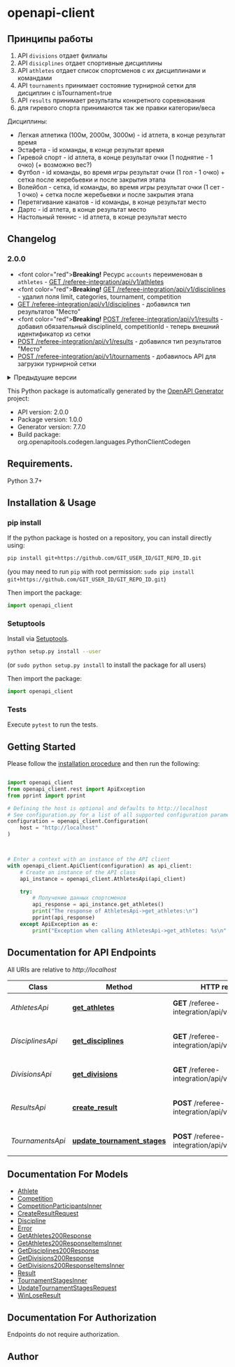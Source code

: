 # openapi-client

## Принципы работы

1) API `divisions` отдает филиалы
2) API `disicplines` отдает спортивные дисциплины
3) API `athletes` отдает список спортсменов с их дисциплинами и командами
4) API `tournaments` принимает состояние турнирной сетки для дисциплин с isTournament=true
5) API `results` принимает результаты конкретного соревнования
6) для гиревого спорта принимаются так же правки категории/веса

Дисциплины:
* Легкая атлетика (100м, 2000м, 3000м) - id атлета, в конце результат время
* Эстафета - id команды, в конце результат время
* Гиревой спорт - id атлета, в конце результат очки (1 поднятие - 1 очко) (+ возможно вес?)
* Футбол - id команды, во время игры результат очки (1 гол - 1 очко) + сетка после жеребьевки и после закрытия этапа
* Волейбол - сетка, id команды, во время игры результат очки (1 сет - 1 очко) + сетка после жеребьевки и после закрытия этапа
* Перетягивание канатов - id команды, в конце результат место
* Дартс - id атлета, в конце результат место
* Настольный теннис - id атлета, в конце результат место

## Changelog

### 2.0.0

* <font color=\"red\">**Breaking!**</font> Ресурс `accounts` переименован в `athletes` - [GET /referee-integration/api/v1/athletes](#operations-athletes-getAthletes)
* <font color=\"red\">**Breaking!**</font> [GET /referee-integration/api/v1/disciplines](#operations-disciplines-getDisciplines) - удалил поля limit, categories, tournament, competition
* [GET /referee-integration/api/v1/disciplines](#operations-disciplines-getDisciplines) - добавился тип результатов \"Место\"
* <font color=\"red\">**Breaking!**</font> [POST /referee-integration/api/v1/results](#operations-results-createResult) - добавил обязательный disciplineId, competitionId - теперь внешний идентификатор из сетки
* [POST /referee-integration/api/v1/results](#operations-results-createResult) - добавился тип результатов \"Место\"
* [POST /referee-integration/api/v1/tournaments](#operations-tournaments-updateTournamentStages) - добавилось API для загрузки турнирной сетки

<details>

<summary>Предыдущие версии</summary>

### 1.0.0

* Добавлен ресурс API divisions
* Добавлен ресурс API disciplines
* Добавлен ресурс API accounts
* Добавлен ресурс API results

</details>


This Python package is automatically generated by the [OpenAPI Generator](https://openapi-generator.tech) project:

- API version: 2.0.0
- Package version: 1.0.0
- Generator version: 7.7.0
- Build package: org.openapitools.codegen.languages.PythonClientCodegen

## Requirements.

Python 3.7+

## Installation & Usage
### pip install

If the python package is hosted on a repository, you can install directly using:

```sh
pip install git+https://github.com/GIT_USER_ID/GIT_REPO_ID.git
```
(you may need to run `pip` with root permission: `sudo pip install git+https://github.com/GIT_USER_ID/GIT_REPO_ID.git`)

Then import the package:
```python
import openapi_client
```

### Setuptools

Install via [Setuptools](http://pypi.python.org/pypi/setuptools).

```sh
python setup.py install --user
```
(or `sudo python setup.py install` to install the package for all users)

Then import the package:
```python
import openapi_client
```

### Tests

Execute `pytest` to run the tests.

## Getting Started

Please follow the [installation procedure](#installation--usage) and then run the following:

```python

import openapi_client
from openapi_client.rest import ApiException
from pprint import pprint

# Defining the host is optional and defaults to http://localhost
# See configuration.py for a list of all supported configuration parameters.
configuration = openapi_client.Configuration(
    host = "http://localhost"
)



# Enter a context with an instance of the API client
with openapi_client.ApiClient(configuration) as api_client:
    # Create an instance of the API class
    api_instance = openapi_client.AthletesApi(api_client)

    try:
        # Получение данных спортсменов
        api_response = api_instance.get_athletes()
        print("The response of AthletesApi->get_athletes:\n")
        pprint(api_response)
    except ApiException as e:
        print("Exception when calling AthletesApi->get_athletes: %s\n" % e)

```

## Documentation for API Endpoints

All URIs are relative to *http://localhost*

Class | Method | HTTP request | Description
------------ | ------------- | ------------- | -------------
*AthletesApi* | [**get_athletes**](docs/AthletesApi.md#get_athletes) | **GET** /referee-integration/api/v1/athletes | Получение данных спортсменов
*DisciplinesApi* | [**get_disciplines**](docs/DisciplinesApi.md#get_disciplines) | **GET** /referee-integration/api/v1/disciplines | Получение списка спортивных дисциплин
*DivisionsApi* | [**get_divisions**](docs/DivisionsApi.md#get_divisions) | **GET** /referee-integration/api/v1/divisions | Получение списка филиалов
*ResultsApi* | [**create_result**](docs/ResultsApi.md#create_result) | **POST** /referee-integration/api/v1/results | Отправка результатов спортивного события
*TournamentsApi* | [**update_tournament_stages**](docs/TournamentsApi.md#update_tournament_stages) | **POST** /referee-integration/api/v1/tournaments | Отправка турнирной сетки


## Documentation For Models

 - [Athlete](docs/Athlete.md)
 - [Competition](docs/Competition.md)
 - [CompetitionParticipantsInner](docs/CompetitionParticipantsInner.md)
 - [CreateResultRequest](docs/CreateResultRequest.md)
 - [Discipline](docs/Discipline.md)
 - [Error](docs/Error.md)
 - [GetAthletes200Response](docs/GetAthletes200Response.md)
 - [GetAthletes200ResponseItemsInner](docs/GetAthletes200ResponseItemsInner.md)
 - [GetDisciplines200Response](docs/GetDisciplines200Response.md)
 - [GetDivisions200Response](docs/GetDivisions200Response.md)
 - [GetDivisions200ResponseItemsInner](docs/GetDivisions200ResponseItemsInner.md)
 - [Result](docs/Result.md)
 - [TournamentStagesInner](docs/TournamentStagesInner.md)
 - [UpdateTournamentStagesRequest](docs/UpdateTournamentStagesRequest.md)
 - [WinLoseResult](docs/WinLoseResult.md)


<a id="documentation-for-authorization"></a>
## Documentation For Authorization

Endpoints do not require authorization.


## Author




